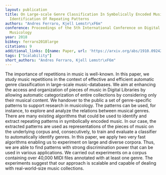 ```yaml
---
layout: publication
title: On Large-scale Genre Classification In Symbolically Encoded Music By Automatic
  Identification Of Repeating Patterns
authors: "Andres Ferraro, Kjell Lemstr\xF6m"
conference: Proceedings of the 5th International Conference on Digital Libraries for
  Musicology
year: 2018
bibkey: ferraro2018large
citations: 9
additional_links: [{name: Paper, url: 'https://arxiv.org/abs/1910.09242'}]
tags: ["Scalability"]
short_authors: "Andres Ferraro, Kjell Lemstr\xF6m"
---
```

The importance of repetitions in music is well-known. In this paper, we study
music repetitions in the context of effective and efficient automatic genre
classification in large-scale music-databases. We aim at enhancing the access
and organization of pieces of music in Digital Libraries by allowing automatic
categorization of entire collections by considering only their musical content.
We handover to the public a set of genre-specific patterns to support research
in musicology. The patterns can be used, for instance, to explore and analyze
the relations between musical genres. There are many existing algorithms that
could be used to identify and extract repeating patterns in symbolically
encoded music. In our case, the extracted patterns are used as representations
of the pieces of music on the underlying corpus and, consecutively, to train
and evaluate a classifier to automatically identify genres. In this paper, we
apply two very fast algorithms enabling us to experiment on large and diverse
corpora. Thus, we are able to find patterns with strong discrimination power
that can be used in various applications. We carried out experiments on a
corpus containing over 40,000 MIDI files annotated with at least one genre. The
experiments suggest that our approach is scalable and capable of dealing with
real-world-size music collections.